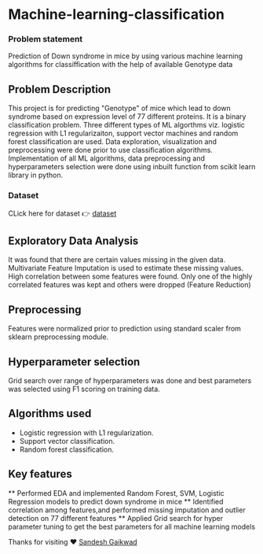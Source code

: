 # Machine-learning-classification
### Problem statement
Prediction of Down syndrome in mice by using various machine learning algorithms for classiffication with the help of available Genotype data

## Problem Description
This project is for predicting "Genotype" of mice which lead to down syndrome based on expression level of 77 different proteins. It is a binary classification problem. Three different types of ML algorthms viz. logistic regression with L1 regularizaiton, support vector machines and random forest classification are used. Data exploration, visualization and preprocessing were done prior to use classification algorithms. Implementation of all ML algorithms, data preprocessing and hyperparameters selection were done using inbuilt function from scikit learn library in python.

### Dataset
CLick here for dataset 👉 [dataset](https://archive.ics.uci.edu/ml/datasets/Mice+Protein+Expression#)

## Exploratory Data Analysis
It was found that there are certain values missing in the given data. Multivariate Feature Imputation is used to estimate these missing values.
High correlation between some features were found. Only one of the highly correlated features was kept and others were dropped (Feature Reduction)

## Preprocessing
Features were normalized prior to prediction using standard scaler from sklearn preprocessing module.

## Hyperparameter selection
Grid search over range of hyperparameters was done and best parameters was selected using F1 scoring on training data.

## Algorithms used
* Logistic regression with L1 regularization.
* Support vector classification.
* Random forest classification.

## Key features
** Performed EDA and implemented Random Forest, SVM, Logistic Regression models to predict down syndrome in mice
** Identified correlation among features,and performed missing imputation and outlier detection on 77 different features 
** Applied Grid search for hyper parameter tuning to get the best parameters for  all machine learning models

Thanks for visiting ❤️ [Sandesh Gaikwad](https://github.com/sandesh-30/)
